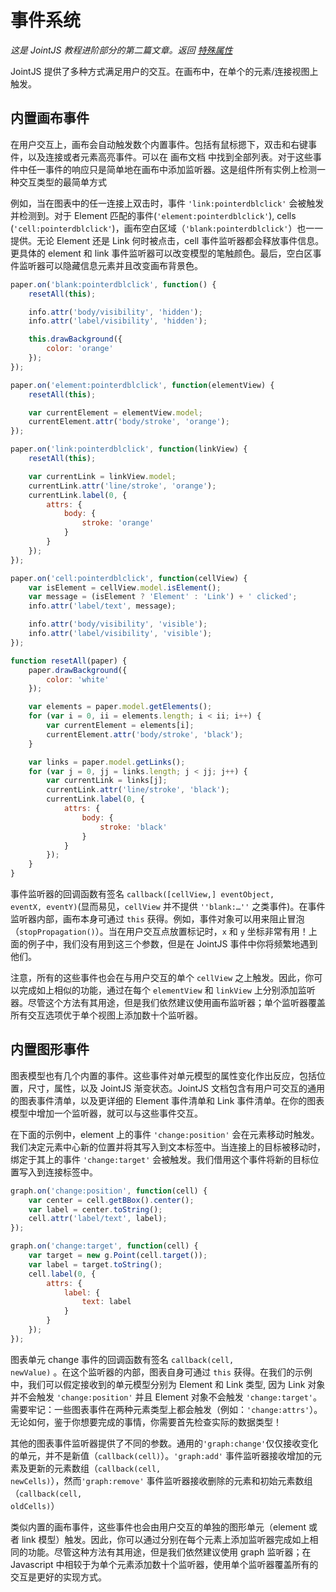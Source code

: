 # 事件系统
<em>这是 JointJS 教程进阶部分的第二篇文章。返回 <a href="/tutorial/intermediate/special_attrs.html">特殊属性</a> </em>

JointJS 提供了多种方式满足用户的交互。在画布中，在单个的元素/连接视图上触发。

## 内置画布事件
在用户交互上，画布会自动触发数个内置事件。包括有鼠标摁下，双击和右键事件，以及连接或者元素高亮事件。可以在 <a>画布文档</a> 中找到全部列表。对于这些事件中任一事件的响应只是简单地在画布中添加监听器。这是组件所有实例上检测一种交互类型的最简单方式

例如，当在图表中的任一连接上双击时，事件 <code>'link:pointerdblclick'</code> 会被触发并检测到。对于 Element 匹配的事件(<code>'element:pointerdblclick'</code>), cells (<code>'cell:pointerdblclick'</code>)，画布空白区域（<code>'blank:pointerdblclick'</code>）也一一提供。无论 Element 还是 Link 何时被点击，cell 事件监听器都会释放事件信息。更具体的 element 和 link 事件监听器可以改变模型的笔触颜色。最后，空白区事件监听器可以隐藏信息元素并且改变画布背景色。
~~~js
paper.on('blank:pointerdblclick', function() {
    resetAll(this);

    info.attr('body/visibility', 'hidden');
    info.attr('label/visibility', 'hidden');

    this.drawBackground({
        color: 'orange'
    });
});

paper.on('element:pointerdblclick', function(elementView) {
    resetAll(this);

    var currentElement = elementView.model;
    currentElement.attr('body/stroke', 'orange');
});

paper.on('link:pointerdblclick', function(linkView) {
    resetAll(this);

    var currentLink = linkView.model;
    currentLink.attr('line/stroke', 'orange');
    currentLink.label(0, {
        attrs: {
            body: {
                stroke: 'orange'
            }
        }
    });
});

paper.on('cell:pointerdblclick', function(cellView) {
    var isElement = cellView.model.isElement();
    var message = (isElement ? 'Element' : 'Link') + ' clicked';
    info.attr('label/text', message);

    info.attr('body/visibility', 'visible');
    info.attr('label/visibility', 'visible');
});

function resetAll(paper) {
    paper.drawBackground({
        color: 'white'
    });

    var elements = paper.model.getElements();
    for (var i = 0, ii = elements.length; i < ii; i++) {
        var currentElement = elements[i];
        currentElement.attr('body/stroke', 'black');
    }

    var links = paper.model.getLinks();
    for (var j = 0, jj = links.length; j < jj; j++) {
        var currentLink = links[j];
        currentLink.attr('line/stroke', 'black');
        currentLink.label(0, {
            attrs: {
                body: {
                    stroke: 'black'
                }
            }
        });
    }
}
~~~

事件监听器的回调函数有签名 <code>callback([cellView,] eventObject, eventX, eventY)</code>(显而易见，<code>cellView</code> 并不提供 <code>''blank:…''</code> 之类事件)。在事件监听器内部，画布本身可通过 <code>this</code> 获得。例如，事件对象可以用来阻止冒泡（<code>stopPropagation()</code>）。当在用户交互点放置标记时，<code>x</code> 和 <code>y</code> 坐标非常有用！上面的例子中，我们没有用到这三个参数，但是在 JointJS 事件中你将频繁地遇到他们。

注意，所有的这些事件也会在与用户交互的单个 <code>cellView</code> 之上触发。因此，你可以完成如上相似的功能，通过在每个 <code>elementView</code> 和 <code>linkView</code> 上分别添加监听器。尽管这个方法有其用途，但是我们依然建议使用画布监听器；单个监听器覆盖所有交互选项优于单个视图上添加数十个监听器。

## 内置图形事件
图表模型也有几个内置的事件。这些事件对单元模型的属性变化作出反应，包括位置，尺寸，属性，以及 JointJS 渐变状态。JointJS 文档包含有用户可交互的通用的图表事件清单，以及更详细的 Element 事件清单和 Link 事件清单。在你的图表模型中增加一个监听器，就可以与这些事件交互。

在下面的示例中，element 上的事件 <code>'change:position'</code> 会在元素移动时触发。我们决定元素中心新的位置并将其写入到文本标签中。当连接上的目标被移动时，绑定于其上的事件 <code>'change:target'</code> 会被触发。我们借用这个事件将新的目标位置写入到连接标签中。
~~~js
graph.on('change:position', function(cell) {
    var center = cell.getBBox().center();
    var label = center.toString();
    cell.attr('label/text', label);
});

graph.on('change:target', function(cell) {
    var target = new g.Point(cell.target());
    var label = target.toString();
    cell.label(0, {
        attrs: {
            label: {
                text: label
            }
        }
    });
});
~~~

图表单元 change 事件的回调函数有签名 <code>callback(cell, newValue)</code> 。在这个监听器的内部，图表自身可通过 <code>this</code> 获得。在我们的示例中，我们可以假定接收到的单元模型分别为 Element 和 Link 类型, 因为 Link 对象并不会触发 <code>'change:position'</code> 并且 Element 对象不会触发 <code>'change:target'</code>。需要牢记：一些图表事件在两种元素类型上都会触发（例如：<code>'change:attrs'</code>）。无论如何，鉴于你想要完成的事情，你需要首先检查实际的数据类型！

其他的图表事件监听器提供了不同的参数。通用的<code>'graph:change'</code>仅仅接收变化的单元，并不是新值（<code>callback(cell)</code>）。<code>'graph:add'</code> 事件监听器接收增加的元素及更新的元素数组（<code>callback(cell, newCells)</code>），然而<code>'graph:remove'</code> 事件监听器接收删除的元素和初始元素数组（<code>callback(cell, oldCells)</code>）

类似内置的画布事件，这些事件也会由用户交互的单独的图形单元（element 或者 link 模型）触发。因此，你可以通过分别在每个元素上添加监听器完成如上相同的功能。尽管这种方法有其用途，但是我们依然建议使用 graph 监听器；在 Javascript 中相较于为单个元素添加数十个监听器，使用单个监听器覆盖所有的交互是更好的实现方式。